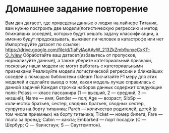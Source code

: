 # Домашнее задание повторение 


Вам дан датасет, где приведены данные о людях на лайнере Титаник, вам нужно  построить две модели(логистическую регрессию и метод ближайших соседей), которые будут решать задачу классификации, а именно будут предсказывать, выживет ли человек в катастрофе или нет
Импортируйте датасет по ссылке: https://drive.google.com/file/d/1IaFylAoAAvW_213ZkZmb9unxeCxKT-O_/view
Обработайте ваш датасет(избавьтесь от пропусков, нормализуйте данные), а также уберите категориальный признаки, поскольку наши модели не могут работать с категориальными признаками 
Реализуйте модели логистической регрессии и ближайших соседей с помощью библиотеки sklearn
Посчитайте F1 меру для этих моделей и сделайте вывод о том, какая модель лучше справилась с данной задачей
Каждая строчка наборов данных содержит следующие поля:
Pclass — класс пассажира (1 — высший, 2 — средний, 3 — низший);
Name — имя;
Gender — пол;
Age — возраст;
SibSp — количество братьев, сестер, сводных братьев, сводных сестер, супругов на борту титаника;
Parch — количество родителей, детей (в том числе приемных) на борту титаника;
Ticket — номер билета;
Fare — плата за проезд;
Cabin — каюта;
Embarked — порт посадки (C — Шербур; Q — Квинстаун; S — Саутгемптон).
